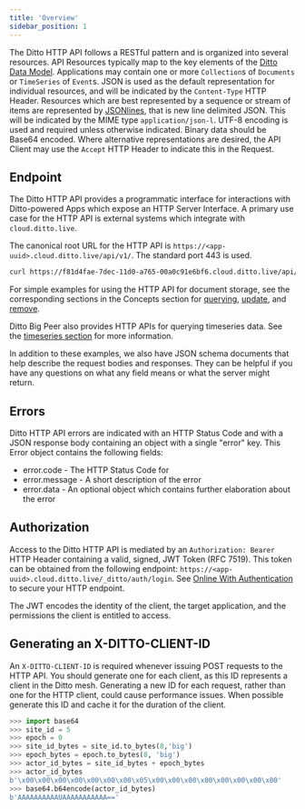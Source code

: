 ```yaml
---
title: 'Overview'
sidebar_position: 1
---
```


The Ditto HTTP API follows a RESTful pattern and is organized into several resources. API Resources typically map to the key elements of the [Ditto Data Model](/concepts/overview). Applications may contain one or more `Collection`s of `Documents` or `TimeSeries` of `Event`s. JSON is used as the default representation for individual resources, and will be indicated by the `Content-Type` HTTP Header. Resources which are best represented by a sequence or stream of items are represented by [JSONlines](https://jsonlines.org), that is new line delimited JSON. This will be indicated by the MIME type `application/json-l`. UTF-8 encoding is used and required unless otherwise indicated. Binary data should be Base64 encoded. Where alternative representations are desired, the API Client may use the `Accept` HTTP Header to indicate this in the Request.

<!-- Currently, Collections and TimeSeries can't be edited directly as top level API resources; only operations on the underlying documents are supported. Collections and TimeSeries are created implicitly by inserting into them. Later, we may add the ability to create, configure, and delete entire collections and timeseries directly.-->
<!-- This document is intended to serve as a public facing guide to the entire HTTP API at the time we deliver Particle phase 1. Items for future work or discussion will be called out in comments like this. -->

## Endpoint

The Ditto HTTP API provides a programmatic interface for interactions with Ditto-powered Apps which expose an HTTP Server Interface. A primary use case for the HTTP API is external systems which integrate with `cloud.ditto.live`.

The canonical root URL for the HTTP API is `https://<app-uuid>.cloud.ditto.live/api/v1/`. The standard port 443 is used.

```bash
curl https://f81d4fae-7dec-11d0-a765-00a0c91e6bf6.cloud.ditto.live/api/v1
```

For simple examples for using the HTTP API for document storage, see the corresponding sections in the Concepts section for [querying](/concepts/querying), [update](/concepts/update), and [remove](/concepts/remove). 

Ditto Big Peer also provides HTTP APIs for querying timeseries data. See the [timeseries section](/guides/http/timeseries) for more information.

In addition to these examples, we also have JSON schema documents that help describe the request bodies and responses. They can be helpful if you have any questions on what any field means or what the server might return.

## Errors

Ditto HTTP API errors are indicated with an HTTP Status Code and with a JSON response body containing an object with a single "error" key. This Error object contains the following fields:

- error.code - The HTTP Status Code for
- error.message - A short description of the error
- error.data - An optional object which contains further elaboration about the error

## Authorization

Access to the Ditto HTTP API is mediated by an `Authorization: Bearer` HTTP Header containing a valid, signed, JWT Token (RFC 7519). This token can be obtained from the following endpoint: `https://<app-uuid>.cloud.ditto.live/_ditto/auth/login`. See [Online With Authentication](/security/online-with-authentication) to secure your HTTP endpoint.

The JWT encodes the identity of the client, the target application, and the permissions the client is entitled to access.

## Generating an X-DITTO-CLIENT-ID

An `X-DITTO-CLIENT-ID` is required whenever issuing POST requests to the HTTP API. You should generate one for each client, as this ID represents a client in the Ditto mesh. Generating a new ID for each request, rather than one for the HTTP client, could cause performance issues. When possible generate this ID and cache it for the duration of the client.

```python
>>> import base64
>>> site_id = 5
>>> epoch = 0
>>> site_id_bytes = site_id.to_bytes(8,'big')
>>> epoch_bytes = epoch.to_bytes(8, 'big')
>>> actor_id_bytes = site_id_bytes + epoch_bytes
>>> actor_id_bytes
b'\x00\x00\x00\x00\x00\x00\x00\x05\x00\x00\x00\x00\x00\x00\x00\x00'
>>> base64.b64encode(actor_id_bytes)
b'AAAAAAAAAAUAAAAAAAAAAA=='
```